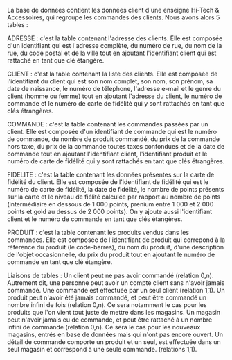 La base de données contient les données client d'une enseigne Hi-Tech & Accessoires, qui regroupe les commandes des clients.
Nous avons alors 5 tables :

ADRESSE : c'est la table contenant l'adresse des clients. Elle est composée d'un identifiant qui est l'adresse complète, du numéro de rue, du nom de la rue, du code postal et de la ville tout en ajoutant l'identifiant client qui est rattaché en tant que clé étangère.

CLIENT : c'est la table contenant la liste des clients. Elle est composée de l'identifiant du client qui est son nom complet, son nom, son prénom, sa date de naissance, le numéro de télephone, l'adresse e-mail et le genre du client (homme ou femme) tout en ajoutant l'adresse du client, le numéro de commande et le numéro de carte de fidélité qui y sont rattachés en tant que clés étrangères.

COMMANDE : c'est la table contenant les commandes passées par un client. Elle est composée d'un identifiant de commande qui est le numéro de commande, du nombre de produit commandé, du prix de la commande hors taxe, du prix de la commande toutes taxes confondues et de la date de commande tout en ajoutant l'identifiant client, l'identifiant produit et le numéro de carte de fidélité qui y sont rattachés en tant que clés étrangères.

FIDELITE : c'est la table contenant les données présentes sur la carte de fidélité du client. Elle est composée de l'identifiant de fidélité qui est le numéro de carte de fidélité, la date de fidélité, le nombre de points présents sur la carte et le niveau de fiélité calculée par rapport au nombre de points (intermédiaire en dessous de 1 000 points, prenium entre 1 000 et 2 000 points et gold au dessus de 2 000 points). On y ajoute aussi l'identifiant client et le numéro de commande en tant que clés étangères.

PRODUIT : c'est la table contenant les produits vendus dans les commandes. Elle est composée de l'identifiant de produit qui correpond à la référence du produit (le code-barres), du nom du produit, d'une description de l'objet occasionnelle, du prix du produit tout en ajoutant le numéro de commande en tant que clé étangère.


Liaisons de tables : Un client peut ne pas avoir commandé (relation 0,n). Autrement dit, une personne peut avoir un compte client sans n'avoir jamais commandé. Une commande est effectuée par un seul client (relation 1,1). Un produit peut n'avoir été jamais commandé, et peut être commandé un nombre infini de fois (relation 0,n). Ce sera notamment le cas pour les produits que l'on vient tout juste de mettre dans les magasins. Un magasin peut n'avoir jamais eu de commande, et peut être rattaché à un nombre infini de commande (relation 0,n). Ce sera le cas pour les nouveaux magasins, entrés en base de données mais qui n'ont pas encore ouvert. Un détail de commande comporte un produit et un seul, est effectuée dans un seul magasin et correspond à une seule commande. (relations 1,1).
